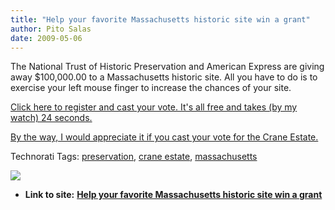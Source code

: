 ```yaml
---
title: "Help your favorite Massachusetts historic site win a grant"
author: Pito Salas
date: 2009-05-06
---
```


The National Trust of Historic Preservation and American Express are giving
away $100,000.00 to a Massachusetts historic site. All you have to do is to
exercise your left mouse finger to increase the chances of your site.

[Click here to register and cast your vote. It's all free and takes (by my
watch) 24
seconds.](<http://www.partnersinpreservation.com/boston/index.php?sec=votres&act=tnx>)

[By the way, I would appreciate it if you cast your vote for the Crane
Estate.](<http://www.partnersinpreservation.com/boston/index.php?sec=exploc&locID=17>)

Technorati Tags: [preservation](<http://technorati.com/tag/preservation>),
[crane estate](<http://technorati.com/tag/crane%20estate>),
[massachusetts](<http://technorati.com/tag/massachusetts>)

![](https://i0.wp.com/img.zemanta.com/pixy.gif?w=584)


* **Link to site:** **[Help your favorite Massachusetts historic site win a grant](None)**
